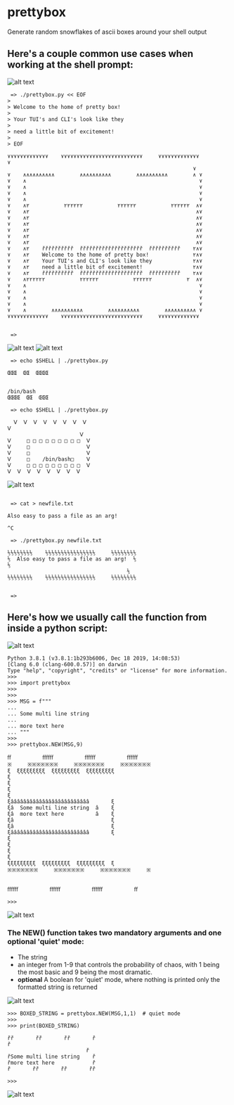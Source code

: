 # prettybox
Generate random snowflakes of ascii boxes around your shell output

## Here's a couple common use cases when working at the shell prompt:

![alt text](/Image_16.jpg)
```
 => ./prettybox.py << EOF
>
> Welcome to the home of pretty box!
>
> Your TUI's and CLI's look like they
>
> need a little bit of excitement!
>
> EOF

۷۷۷۷۷۷۷۷۷۷۷۷۷    ۷۷۷۷۷۷۷۷۷۷۷۷۷۷۷۷۷۷۷۷۷۷۷۷۷۷     ۷۷۷۷۷۷۷۷۷۷۷۷۷
۷
                                                           ۷
۷    ∧∧∧∧∧∧∧∧∧∧        ∧∧∧∧∧∧∧∧∧∧        ∧∧∧∧∧∧∧∧∧∧        ∧ ۷
۷    ∧                                                       ۷
۷    ∧                                                       ۷
۷    ∧                                                       ۷
۷    ∧                                                       ۷
۷    ∧۲           ۲۲۲۲۲۲           ۲۲۲۲۲۲           ۲۲۲۲۲۲  ∧۷
۷    ∧۲                                                     ∧۷
۷    ∧۲                                                     ∧۷
۷    ∧۲                                                     ∧۷
۷    ∧۲                                                     ∧۷
۷    ∧۲                                                     ∧۷
۷    ∧۲                                                     ∧۷
۷    ∧۲    řřřřřřřřřř  řřřřřřřřřřřřřřřřřřřř  řřřřřřřřřř    ۲∧۷
۷    ∧۲    Welcome to the home of pretty box!              ۲∧۷
۷    ∧۲    Your TUI's and CLI's look like they             ۲∧۷
۷    ∧۲    need a little bit of excitement!                ۲∧۷
۷    ∧۲    řřřřřřřřřř  řřřřřřřřřřřřřřřřřřřř  řřřřřřřřřř    ۲∧۷
۷    ∧۲۲۲۲۲۲           ۲۲۲۲۲۲           ۲۲۲۲۲۲           ۲  ∧۷
۷    ∧                                                       ۷
۷    ∧                                                       ۷
۷    ∧                                                       ۷
۷    ∧                                                       ۷
۷    ∧        ∧∧∧∧∧∧∧∧∧∧        ∧∧∧∧∧∧∧∧∧∧        ∧∧∧∧∧∧∧∧∧∧ ۷
۷۷۷۷۷۷۷۷۷۷۷۷۷    ۷۷۷۷۷۷۷۷۷۷۷۷۷۷۷۷۷۷۷۷۷۷۷۷۷۷     ۷۷۷۷۷۷۷۷۷۷۷۷۷


 =>
```


![alt text](/Image_14.jpg)
![alt text](/Image_15.jpg)


```
 => echo $SHELL | ./prettybox.py

ŒŒŒ  ŒŒ  ŒŒŒŒ


/bin/bash
ŒŒŒŒ  ŒŒ  ŒŒŒ
```

```
 => echo $SHELL | ./prettybox.py

  Ⅴ  Ⅴ  Ⅴ  Ⅴ  Ⅴ  Ⅴ  Ⅴ  Ⅴ
Ⅴ
                       Ⅴ
Ⅴ     □ □ □ □ □ □ □ □ □  Ⅴ
Ⅴ     □                  Ⅴ
Ⅴ     □                  Ⅴ
Ⅴ     □    /bin/bash□    Ⅴ
Ⅴ     □ □ □ □ □ □ □ □ □  Ⅴ
Ⅴ  Ⅴ  Ⅴ  Ⅴ  Ⅴ  Ⅴ  Ⅴ  Ⅴ
```



![alt text](/Image_13.jpg)
```

 => cat > newfile.txt

Also easy to pass a file as an arg!

^C

 => ./prettybox.py newfile.txt

⅕⅕⅕⅕⅕⅕⅕⅕    ⅕⅕⅕⅕⅕⅕⅕⅕⅕⅕⅕⅕⅕⅕⅕⅕     ⅕⅕⅕⅕⅕⅕⅕⅕
⅕  Also easy to pass a file as an arg!  ⅕
⅕
                                      ⅕
⅕⅕⅕⅕⅕⅕⅕⅕    ⅕⅕⅕⅕⅕⅕⅕⅕⅕⅕⅕⅕⅕⅕⅕⅕     ⅕⅕⅕⅕⅕⅕⅕⅕


 =>
 ```
 
 ## Here's how we usually call the function from inside a python script:

![alt text](/Image_12.jpg)
 ```
 Python 3.8.1 (v3.8.1:1b293b6006, Dec 18 2019, 14:08:53)
[Clang 6.0 (clang-600.0.57)] on darwin
Type "help", "copyright", "credits" or "license" for more information.
>>>
>>> import prettybox
>>>
>>>
>>> MSG = f"""
...
... Some multi line string
...
... more text here
... """
>>>
>>> prettybox.NEW(MSG,9)

ﬀ          ﬀﬀﬀ          ﬀﬀﬀ          ﬀﬀﬀ
 ※     ※※※※※※※     ※※※※※※※     ※※※※※※※
 ξ  ξξξξξξξξξ  ξξξξξξξξξ  ξξξξξξξξξ
 ξ
 ξ
 ξ
 ξ
 ξâââââââââââââââââââââââââ       ξ
 ξâ  Some multi line string  â    ξ
 ξâ  more text here          â    ξ
 ξâ                               ξ
 ξâ                               ξ
 ξâââââââââââââââââââââââââ       ξ
 ξ
 ξ
 ξ
 ξ
 ξξξξξξξξξ  ξξξξξξξξξ  ξξξξξξξξξ  ξ
 ※※※※※※※     ※※※※※※※     ※※※※※※※     ※


ﬀﬀﬀ          ﬀﬀﬀ          ﬀﬀﬀ          ﬀ

>>>
 ```
 ![alt text](/Image_10.jpg)
 
 ### The NEW() function takes two mandatory arguments and one optional 'quiet' mode: 
 - The string 
 - an integer from 1-9 that controls the probability of chaos, with 1 being the most basic and 9 being the most dramatic.
 - **optional** A boolean for 'quiet' mode, where nothing is printed only the formatted string is returned
   
  


![alt text](/Image_11.jpg)

```
>>> BOXED_STRING = prettybox.NEW(MSG,1,1)  # quiet mode
>>>
>>> print(BOXED_STRING)

řř       řř       řř       ř
ř
                         ř
řSome multi line string    ř
řmore text here            ř
ř       řř       řř       řř

>>>

```
![alt text](/Image_9.jpg)
